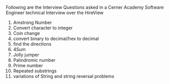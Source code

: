 Following are the Interview Questions asked in a Cerner Academy Software Engineer technical Interview over the  HireView

1. Amstrong Number
2. Convert character to integer
3. Coin change
4. convert binary to decimal/hex to decimal
5. find the directions
6. 4Sum
7. Jolly jumper
8. Palindromic number
9. Prime number
10. Repeated substrings
11. variations of String and string reversal problems